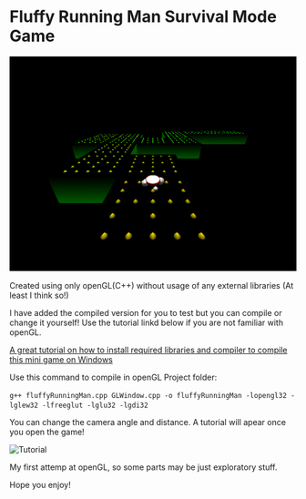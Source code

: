 # Fluffy Running Man Survival Mode Game

![Game screen](https://github.com/AshkanTavassoli/runningManGame/blob/master/Game.png)

Created using only openGL(C++) without usage of any external libraries (At least I think so!)

I have added the compiled version for you to test but you can compile or change it yourself! Use the tutorial linkd below if you are not familiar with openGL.

[A great tutorial on how to install required libraries and compiler to compile this mini game on Windows](https://medium.com/@bhargav.chippada19/how-to-setup-opengl-on-mingw-w64-in-windows-10-64-bits-b77f350cea7e)

Use this command to compile in openGL Project folder:

```g++ fluffyRunningMan.cpp GLWindow.cpp -o fluffyRunningMan -lopengl32 -lglew32 -lfreeglut -lglu32 -lgdi32```

You can change the camera angle and distance. A tutorial will apear once you open the game!

![Tutorial](https://github.com/AshkanTavassoli/runningManGame/blob/master/Tutorial.PNG)

My first attemp at openGL, so some parts may be just exploratory stuff.

Hope you enjoy!
